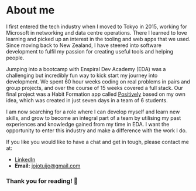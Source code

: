# About me
 
I first entered the tech industry when I moved to Tokyo in 2015, working for Microsoft in networking and data centre operations. There I learned to love learning and picked up an interest in the tooling and web apps that we used. 
Since moving back to New Zealand, I have steered into software development to fulfil my passion for creating useful tools and helping people.

Jumping into a bootcamp with Enspiral Dev Academy (EDA) was a challenging but incredibly fun way to kick start my journey into development. We spent 60 hour weeks coding on real problems in pairs and group projects, and over the course of 15 weeks covered a full stack. Our final project was a Habit Formation app called [Positively]() based on my own idea, which was created in just seven days in a team of 6 students. 

I am now searching for a role where I can develop myself and learn new skills, and grow to become an integral part of a team by utilising my past experiences and knowledge gained from my time in EDA. I want the opportunity to enter this industry and make a difference with the work I do. 

If you like you would like to have a chat and get in tough, please contact me at:
* [LinkedIn](https://www.linkedin.com/in/jordan-tuinman/)       
* __Email:__ jojotuijo@gmail.com   

### Thank you for reading! 🙏
